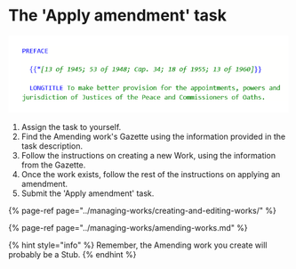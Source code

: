 # The 'Apply amendment' task

![](../.gitbook/assets/image%20%2833%29.png)

1. Assign the task to yourself.
2. Find the Amending work's Gazette using the information provided in the task description.
3. Follow the instructions on creating a new Work, using the information from the Gazette.
4. Once the work exists, follow the rest of the instructions on applying an amendment.
5. Submit the 'Apply amendment' task.

{% page-ref page="../managing-works/creating-and-editing-works/" %}

{% page-ref page="../managing-works/amending-works.md" %}

{% hint style="info" %}
Remember, the Amending work you create will probably be a Stub.
{% endhint %}

